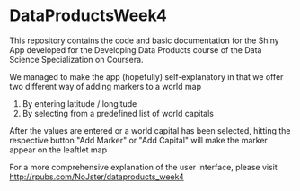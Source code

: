 # DataProductsWeek4

This repository contains the code and basic documentation for the Shiny App developed for the Developing Data Products course of the Data Science Specialization on Coursera.

We managed to make the app (hopefully) self-explanatory in that we offer two different way of adding markers to a world map
1. By entering latitude / longitude
2. By selecting from a predefined list of world capitals

After the values are entered or a world capital has been selected, hitting the respective button "Add Marker" or "Add Capital" will make the marker appear on the leaftlet map

For a more comprehensive explanation of the user interface, please visit http://rpubs.com/NoJster/dataproducts_week4
